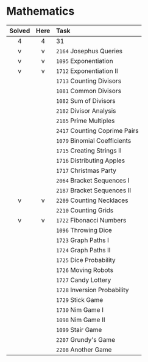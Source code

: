 # Mathematics

| Solved | Here | Task |
|:------:|:----:|:-----|
| 4      | 4    | 31   |
| v | v | `2164` Josephus Queries
| v | v | `1095` Exponentiation
| v | v | `1712` Exponentiation II
|   |   | `1713` Counting Divisors
|   |   | `1081` Common Divisors
|   |   | `1082` Sum of Divisors
|   |   | `2182` Divisor Analysis
|   |   | `2185` Prime Multiples
|   |   | `2417` Counting Coprime Pairs
|   |   | `1079` Binomial Coefficients
|   |   | `1715` Creating Strings II
|   |   | `1716` Distributing Apples
|   |   | `1717` Christmas Party
|   |   | `2064` Bracket Sequences I
|   |   | `2187` Bracket Sequences II
| v | v | `2209` Counting Necklaces
|   |   | `2210` Counting Grids
| v | v | `1722` Fibonacci Numbers
|   |   | `1096` Throwing Dice
|   |   | `1723` Graph Paths I
|   |   | `1724` Graph Paths II
|   |   | `1725` Dice Probability
|   |   | `1726` Moving Robots
|   |   | `1727` Candy Lottery
|   |   | `1728` Inversion Probability
|   |   | `1729` Stick Game
|   |   | `1730` Nim Game I
|   |   | `1098` Nim Game II
|   |   | `1099` Stair Game
|   |   | `2207` Grundy's Game
|   |   | `2208` Another Game
